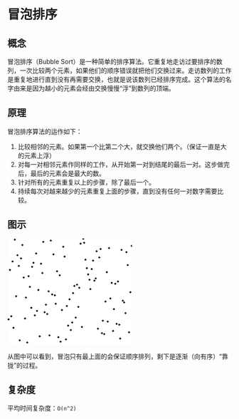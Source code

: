# 冒泡排序

## 概念

冒泡排序（Bubble Sort）是一种简单的排序算法。它重复地走访过要排序的数列，一次比较两个元素，如果他们的顺序错误就把他们交换过来。走访数列的工作是重复地进行直到没有再需要交换，也就是说该数列已经排序完成。这个算法的名字由来是因为越小的元素会经由交换慢慢“浮”到数列的顶端。

## 原理
冒泡排序算法的运作如下：

1. 比较相邻的元素。如果第一个比第二个大，就交换他们两个。（保证一直是大的元素上浮）
2. 对每一对相邻元素作同样的工作，从开始第一对到结尾的最后一对。这步做完后，最后的元素会是最大的数。
3. 针对所有的元素重复以上的步骤，除了最后一个。
4. 持续每次对越来越少的元素重复上面的步骤，直到没有任何一对数字需要比较。

## 图示

![冒泡排序算法](./img/Bubble_sort_animation.gif)

从图中可以看到，冒泡只有最上面的会保证顺序排列，剩下是逐渐（向有序）“靠拢”的过程。

## 复杂度

平均时间复杂度：`O(n^2)`
